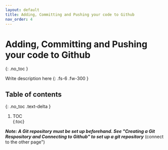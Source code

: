 ```yaml
---
layout: default
title: Adding, Committing and Pushing your code to Github
nav_order: 4
---
```


# Adding, Committing and Pushing your code to Github
{: .no_toc }	


Write description here
{: .fs-6 .fw-300 }	
## Table of contents	
{: .no_toc .text-delta }	
1. TOC	
{:toc}	

___Note: A Git repository must be set up beforehand. See "Creating a Git Respository and Connecting to Github" to set up a git repository___ (connect to the other page")
##
